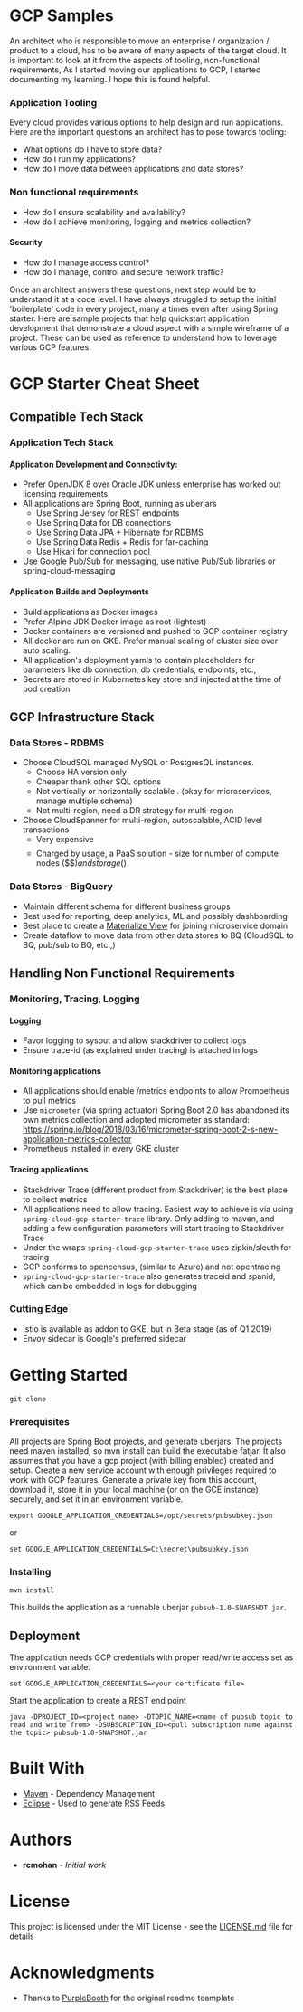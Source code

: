 
# GCP Samples
An architect who is responsible to move an enterprise / organization / product to a cloud, has to be aware of many aspects of the target cloud. It is important to look at it from the aspects of tooling, non-functional requirements, As I started moving our applications to GCP, I started documenting my learning. I hope this is found helpful.
 
### Application Tooling
Every cloud provides various options to help design and run applications. Here are the important questions an architect has to pose towards tooling:
- What options do I have to store data? 
- How do I run my applications? 
- How do I move data between applications and data stores? 
### Non functional requirements
- How do I ensure scalability and availability?
- How do I achieve monitoring, logging and metrics collection?
#### Security
- How do I manage access control?
- How do I manage, control and secure network traffic?

Once an architect answers these questions, next step would be to understand it at a code level. I have always struggled to setup the initial 'boilerplate' code in every project, many a times even after using Spring starter. Here are sample projects that help quickstart application development that demonstrate a cloud aspect with a simple wireframe of a project. These can be used as reference to understand how to leverage various GCP features.

# GCP Starter Cheat Sheet

## Compatible Tech Stack
### Application Tech Stack
#### Application Development and Connectivity:
 * Prefer OpenJDK 8 over Oracle JDK unless enterprise has worked out licensing requirements
 * All applications are Spring Boot, running as uberjars
     * Use Spring Jersey for REST endpoints
     * Use Spring Data for DB connections
     * Use Spring Data JPA + Hibernate for RDBMS
     * Use Spring Data Redis + Redis for far-caching
      * Use Hikari for connection pool
 * Use Google Pub/Sub for messaging, use native Pub/Sub libraries or spring-cloud-messaging
#### Application Builds and Deployments
 * Build applications as Docker images
 * Prefer Alpine JDK Docker image as root (lightest)
 * Docker containers are versioned and pushed to GCP container registry
 * All docker are run on GKE. Prefer manual scaling of cluster size over auto scaling.
 * All application's deployment yamls to contain placeholders for parameters like db connection, db credentials, endpoints, etc.,
 * Secrets are stored in Kubernetes key store and injected at the time of pod creation


## GCP Infrastructure Stack
### Data Stores - RDBMS
 * Choose CloudSQL managed MySQL or PostgresQL instances.
    * Choose HA version only
    * Cheaper thank other SQL options
    * Not vertically or horizontally scalable . (okay for microservices, manage multiple schema)
    * Not multi-region, need a DR strategy for multi-region
  * Choose CloudSpanner for multi-region, autoscalable,  ACID level transactions
     * Very expensive $$$$
     * Charged by usage, a PaaS solution - size for number of compute nodes ($$$) and storage ($)
### Data Stores - BigQuery
 * Maintain different schema for different business groups
 * Best used for reporting, deep analytics, ML and possibly dashboarding
 * Best place to create a [Materialize View](https://docs.microsoft.com/en-us/azure/architecture/patterns/materialized-view) for joining microservice domain
 * Create dataflow to move data from other data stores to BQ (CloudSQL to BQ, pub/sub to BQ, etc.,)


## Handling Non Functional Requirements
### Monitoring, Tracing, Logging
#### Logging
 * Favor logging to sysout and allow stackdriver to collect logs
 * Ensure trace-id (as explained under tracing) is attached in logs
#### Monitoring applications
 * All applications should enable /metrics endpoints to allow Promoetheus to pull metrics
 * Use `micrometer` (via spring actuator) Spring Boot 2.0 has abandoned its own metrics collection and adopted micrometer as standard: https://spring.io/blog/2018/03/16/micrometer-spring-boot-2-s-new-application-metrics-collector
 * Prometheus installed in every GKE cluster
#### Tracing applications
 * Stackdriver Trace (different product from Stackdriver) is the best place to collect metrics
 * All applications need to allow tracing. Easiest way to achieve is via using `spring-cloud-gcp-starter-trace` library. Only adding to maven, and adding a few configuration parameters will start tracing to Stackdriver Trace
 * Under the wraps `spring-cloud-gcp-starter-trace` uses zipkin/sleuth for tracing
 * GCP conforms to opencensus, (similar to Azure) and not opentracing
 * `spring-cloud-gcp-starter-trace` also generates traceid and spanid, which can be embedded in logs for debugging

### Cutting Edge
 * Istio is available as addon to GKE, but in Beta stage (as of Q1 2019)
 * Envoy sidecar is Google's preferred sidecar


# Getting Started
```
git clone
```
### Prerequisites
All projects are Spring Boot projects, and generate uberjars. The projects need maven installed, so mvn install can build the executable fatjar. It also assumes that you have a gcp project (with billing enabled) created and setup. 
Create a new service account with enough privileges required to work with GCP features. Generate a private key from this account,  download it, store it in your local machine (or on the GCE instance) securely, and set it in an environment variable.
```
export GOOGLE_APPLICATION_CREDENTIALS=/opt/secrets/pubsubkey.json
```
or
```
set GOOGLE_APPLICATION_CREDENTIALS=C:\secret\pubsubkey.json
```

### Installing
```
mvn install
```
This builds the application as a runnable uberjar `pubsub-1.0-SNAPSHOT.jar`.


## Deployment

The application needs GCP credentials with proper read/write access set as environment variable.
```
set GOOGLE_APPLICATION_CREDENTIALS=<your certificate file> 
```
Start the application to create a REST end point
```
java -DPROJECT_ID=<project name> -DTOPIC_NAME=<name of pubsub topic to read and write from> -DSUBSCRIPTION_ID=<pull subscription name against the topic> pubsub-1.0-SNAPSHOT.jar
```

# Built With

* [Maven](https://maven.apache.org/) - Dependency Management
* [Eclipse](https://www.eclipse.org/) - Used to generate RSS Feeds


# Authors

* **rcmohan** - *Initial work*

# License

This project is licensed under the MIT License - see the [LICENSE.md](LICENSE.md) file for details

# Acknowledgments

* Thanks to [PurpleBooth](https://github.com/PurpleBooth) for the original readme teamplate 
